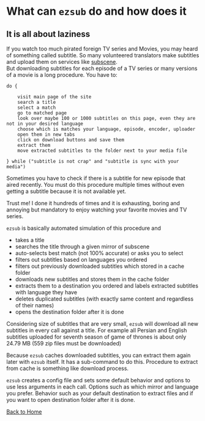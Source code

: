 # What can `ezsub` do and how does it

## It is all about laziness

If you watch too much pirated foreign TV series and Movies, you may heard of something called subtitle. So many volunteered translators make subtitles and upload them on services like [subscene](https://subscene.com).  
But downloading subtitles for each episode of a TV series or many versions of a movie is a long procedure. You have to:

```pseudo
do {

    visit main page of the site
    search a title
    select a match
    go to matched page
    look over maybe 100 or 1000 subtitles on this page, even they are not in your desired language
    choose which is matches your language, episode, encoder, uploader
    open them in new tabs
    click on download buttons and save them
    extract them
    move extracted subtitles to the folder next to your media file

} while ("subtitle is not crap" and "subtitle is sync with your media")
```

Sometimes you have to check if there is a subtitle for new episode that aired recently. You must do this procedure multiple times without even getting a subtitle because it is not available yet.

Trust me! I done it hundreds of times and it is exhausting, boring and annoying but mandatory to enjoy watching your favorite movies and TV series.  

`ezsub` is basically automated simulation of this procedure and

- takes a title
- searches the title through a given mirror of subscene
- auto-selects best match (not 100% accurate) or asks you to select
- filters out subtitles based on languages you ordered
- filters out previously downloaded subtitles which stored in a cache folder
- downloads new subtitles and stores them in the cache folder
- extracts them to a destination you ordered and labels extracted subtitles with language they have
- deletes duplicated subtitles (with exactly same content and regardless of their names)
- opens the destination folder after it is done

Considering size of subtitles that are very small, `ezsub` will download all new subtitles in every call against a title. For example all Persian and English subtitles uploaded for seventh season of game of thrones is about only 24.79 MB (559 zip files must be downloaded)

Because `ezsub` caches downloaded subtitles, you can extract them again later with `ezsub` itself. It has a sub-command to do this. Procedure to extract from cache is something like download process.

`ezsub` creates a config file and sets some default behavior and options to use less arguments in each call. Options such as which mirror and language you prefer. Behavior such as your default destination to extract files and if you want to open destination folder after it is done.

[Back to Home](./ReadMe.md)
